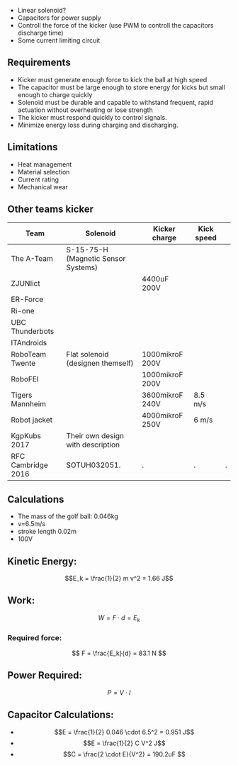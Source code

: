 
- Linear solenoid? 
- Capacitors for power supply
- Controll the force of the kicker (use PWM to controll the capacitors discharge time)
- Some current limiting circuit

## Requirements
- Kicker must generate enough force to kick the ball at high speed
- The capacitor must be large enough to store energy for kicks but small enough to charge quickly
- Solenoid must be durable and capable to withstand frequent, rapid actuation without overheating or lose strength
- The kicker must respond quickly to control signals.
- Minimize energy loss during charging and discharging. 

## Limitations
- Heat management
- Material selection 
- Current rating
- Mechanical wear


## Other teams kicker 

| Team            | Solenoid                            | Kicker charge   | Kick speed |     |
| --------------- | ----------------------------------- | --------------- | ---------- | --- |
| The A-Team      | S-15-75-H (Magnetic Sensor Systems) |                 |            |     |
| ZJUNIict        |                                     | 4400uF 200V     |            |     |
| ER-Force        |                                     |                 |            |     |
| Ri-one          |                                     |                 |            |     |
| UBC Thunderbots |                                     |                 |            |     |
| ITAndroids      |                                     |                 |            |     |
| RoboTeam Twente | Flat solenoid (designen themself)   | 1000mikroF 200V |            |     |
| RoboFEI         |                                     | 1000mikroF 200V |            |     |
| Tigers Mannheim |                                     | 3600mikroF 240V | 8.5 m/s    |     |
| Robot jacket    |                                     | 4000mikroF 250V | 6 m/s      |     |
| KgpKubs 2017    |  Their own design with description  |                 |            |     |
| RFC Cambridge 2016| SOTUH032051.                        |.                |.           |.    |

  ## Calculations
  - The mass of the golf ball: 0.046kg
  - v=6.5m/s
  - stroke length 0.02m
  - 100V
    
  ## Kinetic Energy: 
  $$E_k = \frac{1}{2} m v^2 = 1.66 J$$
  ## Work:
  $$W = F \cdot d = E_k$$
  ### Required force: 
  $$ F = \frac{E_k}{d} = 83.1 N $$
  ## Power Required: 
  $$ P=V \cdot I $$

  ## Capacitor Calculations: 
  - $$E = \frac{1}{2} 0.046 \cdot 6.5^2 = 0.951 J$$
  - $$E = \frac{1}{2} C V^2 J$$
  - $$C = \frac{2 \cdot E}{V^2} = 190.2uF $$

